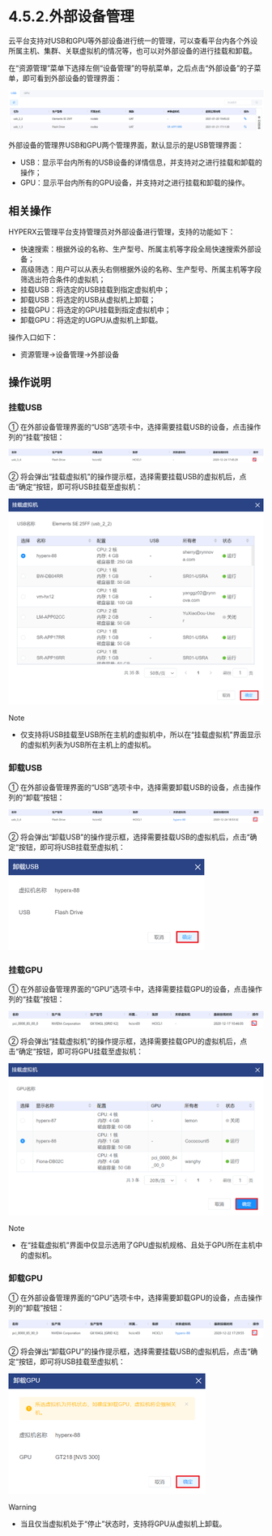 # 4.5.2.外部设备管理

云平台支持对USB和GPU等外部设备进行统一的管理，可以查看平台内各个外设所属主机、集群、关联虚拟机的情况等，也可以对外部设备的进行挂载和卸载。

在“资源管理”菜单下选择左侧“设备管理”的导航菜单，之后点击“外部设备”的子菜单，即可看到外部设备的管理界面：

![image-20210126150905805](peripheral_devices.assets/image-20210126150905805.png)

外部设备的管理界USB和GPU两个管理界面，默认显示的是USB管理界面：

- USB：显示平台内所有的USB设备的详情信息，并支持对之进行挂载和卸载的操作；
- GPU：显示平台内所有的GPU设备，并支持对之进行挂载和卸载的操作。

## 相关操作

HYPERX云管理平台支持管理员对外部设备进行管理，支持的功能如下：

- 快速搜索：根据外设的名称、生产型号、所属主机等字段全局快速搜索外部设备；
- 高级筛选：用户可以从表头右侧根据外设的名称、生产型号、所属主机等字段筛选出符合条件的虚拟机；
- 挂载USB：将选定的USB挂载到指定虚拟机中；
- 卸载USB：将选定的USB从虚拟机上卸载；
- 挂载GPU：将选定的GPU挂载到指定虚拟机中；
- 卸载GPU：将选定的UGPU从虚拟机上卸载。

操作入口如下：

- 资源管理→设备管理→外部设备

## 操作说明

### 挂载USB

① 在外部设备管理界面的“USB”选项卡中，选择需要挂载USB的设备，点击操作列的“挂载”按钮：

![image-20201224185143046](peripheral_devices.assets/image-20201224185143046.png)

② 将会弹出“挂载虚拟机”的操作提示框，选择需要挂载USB的虚拟机后，点击“确定“按钮，即可将USB挂载至虚拟机：

<img src="peripheral_devices.assets/image-20210121185739777.png" alt="image-20210121185739777" style="zoom:50%;" />

> [!NOTE]
>
> - 仅支持将USB挂载至USB所在主机的虚拟机中，所以在“挂载虚拟机”界面显示的虚拟机列表为USB所在主机上的虚拟机。

### 卸载USB

① 在外部设备管理界面的“USB”选项卡中，选择需要卸载USB的设备，点击操作列的“卸载”按钮：

![image-20201224185517154](peripheral_devices.assets/image-20201224185517154.png)

② 将会弹出“卸载USB”的操作提示框，选择需要挂载USB的虚拟机后，点击“确定“按钮，即可将USB挂载至虚拟机：

<img src="peripheral_devices.assets/image-20201224185533587.png" alt="image-20201224185533587" style="zoom:50%;" />

### 挂载GPU 

① 在外部设备管理界面的“GPU”选项卡中，选择需要挂载GPU的设备，点击操作列的“挂载”按钮：

![image-20201222172941970](peripheral_devices.assets/image-20201222172941970.png)

② 将会弹出“挂载虚拟机”的操作提示框，选择需要挂载GPU的虚拟机后，点击“确定“按钮，即可将GPU挂载至虚拟机：

<img src="peripheral_devices.assets/image-20201222173003479.png" alt="image-20201222173003479" style="zoom:50%;" />

> [!NOTE]
>
> - 在“挂载虚拟机”界面中仅显示选用了GPU虚拟机规格、且处于GPU所在主机中的虚拟机。

### 卸载GPU

① 在外部设备管理界面的“GPU”选项卡中，选择需要卸载GPU的设备，点击操作列的“卸载”按钮：

![image-20201222173029331](peripheral_devices.assets/image-20201222173029331.png)

② 将会弹出“卸载GPU”的操作提示框，选择需要挂载USB的虚拟机后，点击“确定“按钮，即可将USB挂载至虚拟机：

<img src="peripheral_devices.assets/image-20210121185435273.png" alt="image-20210121185435273" style="zoom:50%;" />

> [!WARNING]
>
> - 当且仅当虚拟机处于“停止”状态时，支持将GPU从虚拟机上卸载。